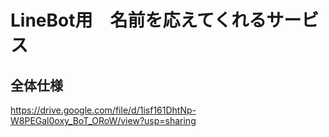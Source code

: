 # LineBot用　名前を応えてくれるサービス

## 全体仕様

https://drive.google.com/file/d/1isf161DhtNp-W8PEGal0oxy_BoT_ORoW/view?usp=sharing